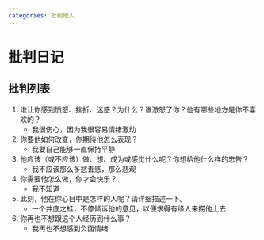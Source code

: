 ```yaml
---
categories: 批判他人
---
```


# 批判日记

## 批判列表

1. 谁让你感到愤怒、挫折、迷惑？为什么？谁激怒了你？他有哪些地方是你不喜欢的？
    - 我很伤心，因为我很容易情绪激动
2. 你要他如何改变，你期待他怎么表现？
    - 我要自己能够一直保持平静
3. 他应该（或不应该）做、想、成为或感觉什么呢？你想给他什么样的忠告？
    - 我不应该那么多愁善感，那么悲观
4. 你需要他怎么做，你才会快乐？
    - 我不知道
5. 此刻，他在你心目中是怎样的人呢？请详细描述一下。
    - 一个井底之蛙，不停倾诉他的意见，以便求得有缘人来捞他上去
6. 你再也不想跟这个人经历到什么事？
    - 我再也不想感到负面情绪
